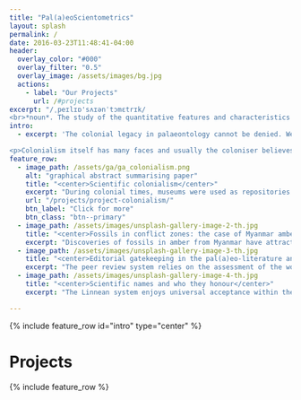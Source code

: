 ```yaml
---
title: "Pal(a)eoScientometrics"
layout: splash
permalink: /
date: 2016-03-23T11:48:41-04:00
header:
  overlay_color: "#000"
  overlay_filter: "0.5"
  overlay_image: /assets/images/bg.jpg
  actions:
    - label: "Our Projects"
      url: /#projects
excerpt: "/ˌpeɪlɪɒ'sʌɪənˈtɔmɛtrɪk/
<br>*noun*. The study of the quantitative features and characteristics of palaeontology and palaeontological research"
intro:
  - excerpt: 'The colonial legacy in palaeontology cannot be denied. We see it in natural history collections. We also see it in the way many researchers conduct their work.

<p>Colonialism itself has many faces and usually the coloniser believes that the colonised need what they have to offer because the colonised have nothing to offer. The first order of business is to devalue what the colonised have and ensure whatever they have on the table is far more "superior". This is often seen in the way palaeontolgical research is disseminated, whose research gets to be published over the other and who are more accepted as experts in their field.'
feature_row:
  - image_path: /assets/ga/ga_colonialism.png
    alt: "graphical abstract summarising paper"
    title: "<center>Scientific colonialism</center>"
    excerpt: "During colonial times, museums were used as repositories for many things, including fossils from conquered lands. The current state of the field has built on this legacy.  This has led to a growing power and knowledge imbalance with regards to who gets to do research and where.  "
    url: "/projects/project-colonialism/"
    btn_label: "Click for more"
    btn_class: "btn--primary"
  - image_path: /assets/images/unsplash-gallery-image-2-th.jpg
    title: "<center>Fossils in conflict zones: the case of Myanmar amber</center>"
    excerpt: "Discoveries of fossils in amber from Myanmar have attracted considerable attention - not only due to their exquisite preservation, but also because their alleged role in funding internal conflict, resulting in a devastating humanitarian crisis. Research activity on Myanmar amber has increased dramatically in recent, despite calls to cease study until the conflict is resolved. Furthermore, the majority of research on Myanmar amber fossils is undertaken by foreign researchers, indicating an acutely problematic case of the practice of **'parachute-'** or **'exploitative science'**."
  - image_path: /assets/images/unsplash-gallery-image-3-th.jpg
    title: "<center>Editorial gatekeeping in the pal(a)eo-literature and knowledge</center>"
    excerpt: "The peer review system relies on the assessment of the work done by other researchers, in which journal editors play a key role. The publication process hinges on the assessment performed by editors, who draw from the conclusions of reviewers to judge manuscripts. Editors are thus pushed into roles of gatekeeping the integrity of science in any field. A lack of diversity, especially among, high-impact journals, can have severe consequences on the scientific system by hampering the evaluation of research findings. "
  - image_path: /assets/images/unsplash-gallery-image-4-th.jpg
    title: "<center>Scientific names and who they honour</center>"
    excerpt: "The Linnean system enjoys universal acceptance within the scientific community. A gift that came along with the Linnean system was eponymous naming, i.e. the naming of a taxon after a person, place or even any other existing entity. The choice to name a species after someone is highly embedded in the power imbalance that we see in the discipline of paleontology, and as a result, who get to be recognised and who doesn't."

---
```


{% include feature_row id="intro" type="center" %}

# Projects

{% include feature_row %}
